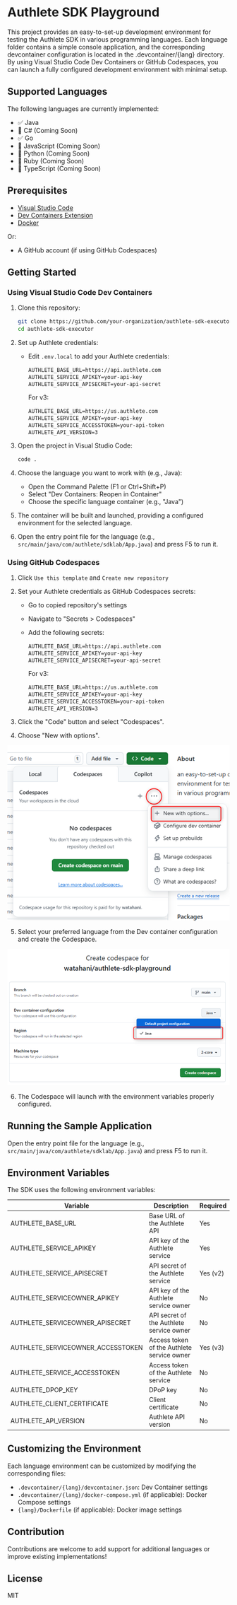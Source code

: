 # Authlete SDK Playground

This project provides an easy-to-set-up development environment for testing the Authlete SDK in various programming languages.
Each language folder contains a simple console application, and the corresponding devcontainer configuration is located in the .devcontainer/{lang} directory.
By using Visual Studio Code Dev Containers or GitHub Codespaces, you can launch a fully configured development environment with minimal setup.

## Supported Languages

The following languages are currently implemented:

- ✅ Java  
- 🚧 C# (Coming Soon)  
- ✅ Go 
- 🚧 JavaScript (Coming Soon)  
- 🚧 Python (Coming Soon)  
- 🚧 Ruby (Coming Soon)  
- 🚧 TypeScript (Coming Soon)

## Prerequisites

- [Visual Studio Code](https://code.visualstudio.com/)
- [Dev Containers Extension](https://marketplace.visualstudio.com/items?itemName=ms-vscode-remote.remote-containers)
- [Docker](https://www.docker.com/products/docker-desktop)

Or:

- A GitHub account (if using GitHub Codespaces)

## Getting Started

### Using Visual Studio Code Dev Containers

1. Clone this repository:
   ```bash
   git clone https://github.com/your-organization/authlete-sdk-executor.git
   cd authlete-sdk-executor
   ```

2. Set up Authlete credentials:
   - Edit `.env.local` to add your Authlete credentials:
     ```
     AUTHLETE_BASE_URL=https://api.authlete.com
     AUTHLETE_SERVICE_APIKEY=your-api-key
     AUTHLETE_SERVICE_APISECRET=your-api-secret
     ```

     For v3:

     ```
     AUTHLETE_BASE_URL=https://us.authlete.com
     AUTHLETE_SERVICE_APIKEY=your-api-key
     AUTHLETE_SERVICE_ACCESSTOKEN=your-api-token
     AUTHLETE_API_VERSION=3
     ```

3. Open the project in Visual Studio Code:
   ```bash
   code .
   ```

4. Choose the language you want to work with (e.g., Java):
   - Open the Command Palette (F1 or Ctrl+Shift+P)
   - Select "Dev Containers: Reopen in Container"
   - Choose the specific language container (e.g., "Java")

5. The container will be built and launched, providing a configured environment for the selected language.

6. Open the entry point file for the language (e.g., `src/main/java/com/authlete/sdklab/App.java`) and press F5 to run it.

### Using GitHub Codespaces

1. Click `Use this template` and `Create new repository`

2. Set your Authlete credentials as GitHub Codespaces secrets:
   - Go to copied repository's settings
   - Navigate to "Secrets > Codespaces"
   - Add the following secrets:
      ```
      AUTHLETE_BASE_URL=https://api.authlete.com  
      AUTHLETE_SERVICE_APIKEY=your-api-key  
      AUTHLETE_SERVICE_APISECRET=your-api-secret  
      ```
      
      For v3:

      ```
      AUTHLETE_BASE_URL=https://us.authlete.com  
      AUTHLETE_SERVICE_APIKEY=your-api-key  
      AUTHLETE_SERVICE_ACCESSTOKEN=your-api-token  
      AUTHLETE_API_VERSION=3  
      ```
3. Click the "Code" button and select "Codespaces".  
4. Choose "New with options".

![Click '+' button and select 'New with option's](img/new-with-option.png)

5. Select your preferred language from the Dev container configuration and create the Codespace.

![Choose language in 'Dev container configuration'](img/select-configuration.png)

6. The Codespace will launch with the environment variables properly configured.

## Running the Sample Application

Open the entry point file for the language (e.g., `src/main/java/com/authlete/sdklab/App.java`) and press F5 to run it.

## Environment Variables

The SDK uses the following environment variables:

| Variable | Description | Required |
|----------|-------------|----------|
| AUTHLETE_BASE_URL | Base URL of the Authlete API | Yes |
| AUTHLETE_SERVICE_APIKEY | API key of the Authlete service | Yes |
| AUTHLETE_SERVICE_APISECRET | API secret of the Authlete service | Yes (v2) |
| AUTHLETE_SERVICEOWNER_APIKEY | API key of the Authlete service owner | No |
| AUTHLETE_SERVICEOWNER_APISECRET | API secret of the Authlete service owner | No |
| AUTHLETE_SERVICEOWNER_ACCESSTOKEN | Access token of the Authlete service owner | Yes (v3) |
| AUTHLETE_SERVICE_ACCESSTOKEN | Access token of the Authlete service | No |
| AUTHLETE_DPOP_KEY | DPoP key | No |
| AUTHLETE_CLIENT_CERTIFICATE | Client certificate | No |
| AUTHLETE_API_VERSION | Authlete API version | No |

## Customizing the Environment

Each language environment can be customized by modifying the corresponding files:

- `.devcontainer/{lang}/devcontainer.json`: Dev Container settings  
- `.devcontainer/{lang}/docker-compose.yml` (if applicable): Docker Compose settings  
- `{lang}/Dockerfile` (if applicable): Docker image settings

## Contribution

Contributions are welcome to add support for additional languages or improve existing implementations!

## License

MIT

